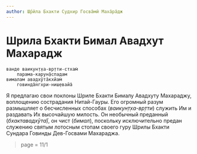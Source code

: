 ```yaml
---
author: Ш́рӣла Бхакти Судхир Госва̄мӣ Маха̄ра̄дж
---
```


# Шрила Бхакти Бимал Авадхут Махарадж

    ванде ваикун̣т̣ха-вр̣тти-стхам̇
        парама-карун̣а̄спадам
    вималам авадхӯта̄кхйам̇
        говинда̄н̇гхри-ниш̣евайа̄

Я предлагаю свои поклоны Шриле Бхакти Бималу Авадхуту Махараджу, воплощению сострадания Нитай-Гауры. Его огромный разум размышляет о бесчисленных способах (*ваикун̣т̣ха-вр̣тти*) служить Им и раздавать Их высочайшую милость. Он необычный преданный (*бхактавадхӯта̄*), он чист (*бимал*), поскольку исключительно предан служению святым лотосным стопам своего гуру Шрилы Бхакти Сундара Говинды Дев-Госвами Махараджа.


> page = 11/1
